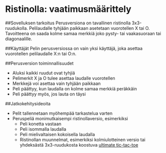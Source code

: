 # Ristinolla: vaatimusmäärittely

##Sovelluksen tarkoitus
 Perusversiona on tavallinen ristinolla 3x3-ruudukolla. Pelilaudalle tyhjään paikkaan asetetaan vuorotellen X tai O. Tavoitteena on saada kolme samaa merkkiä joko pysty- tai vaakasuoraan tai diagonaalille.

##Käyttäjät
Pelin perusversiossa on vain yksi käyttäjä, joka asettaa vuorotellen pelilaudalle X:n tai O:n.

##Perusversion toiminnallisuudet
* Aluksi kaikki ruudut ovat tyhjiä
* Pelimerkit X ja O tulee asettaa laudalle vuorotellen
* Merkkejä voi asettaa vain tyhjään paikkaan
* Peli päättyy, kun laudalla on kolme samaa merkkiä peräkkäin
* Peli päättyy myös, jos lauta on täysi


##Jatkokehitysideoita
* Pelit tallennetaan myöhempää tarkastelua varten
* Peruspeliä monimutkaisempi ristinollaversio, esimerkiksi
  * Peli konetta vastaan
  * Peli isommalla laudalla
  * Peli mielivaltaisen kokoisella laudalla
  * Ristinollan muunnelmat, esimerkiksi kolmiulotteinen versio tai yhdeksästä 3x3-ruudukosta koostuva [ultimate tic-tac-toe](https://en.wikipedia.org/wiki/Ultimate_tic-tac-toe)  

